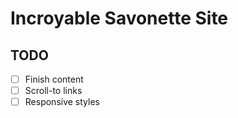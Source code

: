 # Incroyable Savonette Site

## TODO

-   [ ] Finish content
-   [ ] Scroll-to links
-   [ ] Responsive styles
